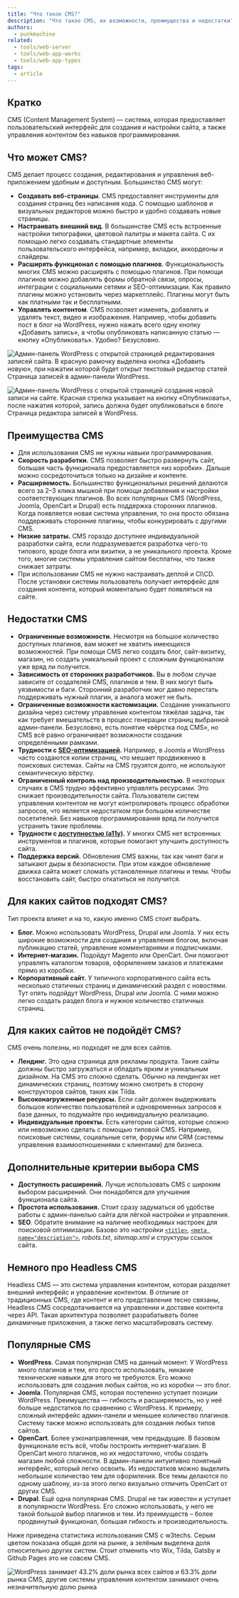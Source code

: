 ```yaml
---
title: "Что такое CMS?"
description: "Что такое CMS, их возможности, преимущества и недостатки"
authors:
  - punkmachine
related:
  - tools/web-server
  - tools/web-app-works
  - tools/web-app-types
tags:
  - article
---
```


## Кратко

CMS (Content Management System) — система, которая предоставляет пользовательский интерфейс для создания и настройки сайта, а также управления контентом без навыков программирования.

## Что может CMS?

CMS делает процесс создания, редактирования и управления веб-приложением удобным и доступным. Большинство CMS могут:

- **Создавать веб-страницы**. CMS предоставляет инструменты для создания страниц без написания кода. С помощью шаблонов и визуальных редакторов можно быстро и удобно создавать новые страницы.
- **Настраивать внешний вид**. В большинстве CMS есть встроенные настройки типографики, цветовой палитры и макета сайта. С их помощью легко создавать стандартные элементы пользовательского интерфейса, например, вкладки, аккордеоны и слайдеры.
- **Расширять функционал с помощью плагинов**. Функциональность многих CMS можно расширять с помощью плагинов. При помощи плагинов можно добавлять формы обратной связи, опросы, интеграции с социальными сетями и SEO-оптимизации. Как правило плагины можно установить  через маркетплейс. Плагины могут быть как платными так и бесплатными.
- **Управлять контентом**. CMS позволяет изменять, добавлять и удалять текст, видео и изображения. Например, чтобы добавить пост в блог на WordPress, нужно нажать всего одну кнопку «Добавить запись», а чтобы опубликовать написанную статью — кнопку «Опубликовать». Удобно? Безусловно.

![Админ-панель WordPress с открытой страницей редактирования записей сайта. В красную рамочку выделена кнопка «Добавить новую», при нажатии которой будет открыт текстовый редактор статей](images/add-new-post.png)
Страница записей в админ-панели WordPress.

![Админ-панель WordPress с открытой страницей создания новой записи на сайте. Красная стрелка указывает на кнопку «Опубликовать», после нажатия которой, запись должна будет опубликоваться в блоге](images/publication-post.png)
Страница редактора записей в WordPress.

## Преимущества CMS

- Для использования CMS не нужны навыки программирования.
- **Скорость разработки.** CMS позволяет быстро развернуть сайт, большая часть функционала предоставляется «из коробки». Дальше можно сосредоточиться только на дизайне и контенте.
- **Расширяемость.** Большинство функциональных решений делаются всего за 2–3 клика мышкой при помощи добавления и настройки соответствующих плагинов. Во всех популярных CMS (WordPress, Joomla, OpenCart и Drupal) есть поддержка сторонних плагинов. Когда появляется новая система управления, то она просто обязана поддерживать сторонние плагины, чтобы конкурировать с другими CMS.
- **Низкие затраты.** CMS гораздо доступнее индивидуальной разработки сайта, если подразумевается разработка чего-то типового, вроде блога или визитки, а не уникального проекта. Кроме того, многие системы управления сайтом бесплатны, что также снижает затраты.
- При использовании CMS не нужно настраивать деплой и CI\CD. После установки системы пользователь получает интерфейс для создания контента, который моментально будет появляться на сайте.

## Недостатки CMS

- **Ограниченные возможности.**  Несмотря на большое количество доступных плагинов, вам может не хватить имеющихся возможностей. При помощи CMS легко создать блог, сайт-визитку, магазин, но создать уникальный проект с сложным функционалом уже вряд ли получится.
- **Зависимость от сторонних разработчиков.** Вы в любом случае зависите от создателей CMS, плагинов и тем. В них могут быть уязвимости и баги. Сторонний разработчик мог давно перестать поддерживать нужный плагин, а аналога может не быть.
- **Ограниченные возможности кастомизации.** Создание уникального дизайна через систему управления контентом тяжёлая задача, так как требует вмешательств в процесс генерации страниц выбранной админ-панели. Безусловно, есть понятие «вёрстка под CMS», но CMS всё равно ограничивает возможности создания определёнными рамками.
- **Трудности с [SEO-оптимизацией](/html/seo-for-beginners/).** Например, в Joomla и WordPress часто создаются копии страниц, что мешает продвижению в поисковых системах. Сайты на CMS грузятся долго, не используют семантическую вёрстку.
- **Ограниченный контроль над производительностью.** В некоторых случаях в CMS трудно эффективно управлять ресурсами. Это снижает производительности сайта. Пользователи систем управления контентом не могут контролировать процесс обработки запросов, что является недостатком при большом количестве посетителей. Без навыков программирования вряд ли получится устранить такие проблемы.
- **Трудности с [доступностью (a11y)](/a11y/chto-takoe-a11y/).** У многих CMS нет встроенных инструментов и плагинов, которые помогают улучшить доступность сайта.
- **Поддержка версий.** Обновления CMS важны, так как чинят баги и затыкают дыры в безопасности. При этом каждое обновление движка сайта может сломать установленные плагины и темы. Чтобы восстановить сайт, быстро откатиться не получится.

## Для каких сайтов подходят CMS?

Тип проекта влияет и на то, какую именно CMS стоит выбрать.

- **Блог.** Можно использовать WordPress, Drupal или Joomla. У них есть широкие возможности для создания и управления блогом, включая публикацию статей, управление комментариями и подписчиками.
- **Интернет-магазин.** Подойдут Magento или OpenCart. Они помогают управлять каталогом товаров, оформлением заказов и платежами прямо из коробки.
- **Корпоративный сайт.** У типичного корпоративного сайта есть несколько статичных страниц и динамический раздел с новостями. Тут опять подойдут WordPress, Drupal или Joomla. С ними можно легко создать раздел блога и нужное количество статичных страниц.

## Для каких сайтов не подойдёт CMS?

CMS очень полезны, но подходят не для всех сайтов.

- **Лендинг.** Это одна страница для рекламы продукта. Такие сайты должны быстро загружаться и обладать ярким и уникальным дизайном. На CMS это сложно сделать. Обычно на лендингах нет динамических страниц, поэтому можно смотреть в сторону конструкторов сайтов, таких как Tilda.
- **Высоконагруженные ресурсы.** Если сайт должен выдерживать большое количество пользователей и одновременных запросов к базе данных, то подумайте про индивидуальную реализацию.
- **Индивидуальные проекты.** Есть категории сайтов, которые сложно или невозможно сделать с помощью типовой CMS. Например, поисковые системы, социальные сети, форумы или CRM (системы управления взаимоотношениями с клиентами) для бизнеса.

## Дополнительные критерии выбора CMS

- **Доступность расширений.** Лучше использовать CMS с широким выбором расширений. Они понадобятся для улучшения функционала сайта.
- **Простота использования.** Стоит сразу задуматься об удобстве работы с админ-панелью сайта для лёгкой настройки и управления.
- **SEO**. Обратите внимание на наличие необходимых настроек для поисковой оптимизации. Базово это настройки [`<title>`](/html/title/), [`<meta name="description">`](/html/meta/), _robots.txt_, _sitemap.xml_ и структуры ссылок сайта.

## Немного про Headless CMS
Headless CMS — это система управления контентом, которая разделяет внешний интерфейс и управление контентом. В отличие от традиционных CMS, где контент и его представление тесно связаны, Headless CMS сосредотачивается на управлении и доставке контента через API. Такая архитектура позволяет разрабатывать более динамичные приложения, а также легко масштабировать систему.

## Популярные CMS

- **WordPress**. Самая популярная CMS на данный момент. У WordPress много плагинов и тем, его просто использовать, никакие технические навыки для этого не требуются. Его можно использовать для создания любых сайтов, но из коробки — это блог.
- **Joomla**. Популярная CMS, которая постепенно уступает позиции WordPress. Преимущества — гибкость и расширяемость, но у неё больше недостатков по сравнению с WordPress. К примеру, сложный интерфейс админ-панели и меньшее количество плагинов. Систему также можно использовать для создания любых типов сайтов.
- **OpenCart**. Более узконаправленная, чем предыдущие. В базовом функционале есть всё, чтобы построить интернет-магазин. В OpenCart много плагинов, но их недостаточно, чтобы создать магазин любой сложности. В админ-панели интуитивно понятный интерфейс, который легко освоить. Из недостатков можно выделить небольшое количество тем для оформления. Все темы делаются по одному шаблону, из-за этого легко визуально отличить OpenCart от других CMS.
- **Drupal**. Ещё одна популярная CMS. Drupal не так известен и уступает в популярности WordPress. Его сложно использовать, у него не такой большой выбор плагинов и тем. Из преимуществ – более продвинутый функционал, большая гибкость и производительность.

Ниже приведена статистика использования CMS с w3techs. Серым цветом показана общая доля на рынке, а зелёным выделена доля относительно других систем. Стоит отменить что Wix, Tilda, Gatsby и Github Pages это не совсем CMS.

![WordPress занимает 43.2% доли рынка всех сайтов и 63.3% доли рынка CMS, другие системы управления контентом занимают очень незначительную долю рынка](images/cms-statistics.png)


